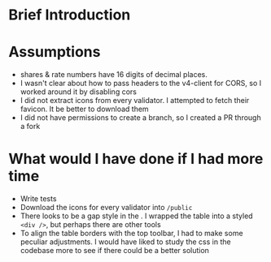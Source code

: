 # Brief Introduction

# Assumptions

- shares & rate numbers have 16 digits of decimal places.
- I wasn't clear about how to pass headers to the v4-client for CORS, so I worked around it by disabling cors
- I did not extract icons from every validator. I attempted to fetch their favicon. It be better to download them
- I did not have permissions to create a branch, so I created a PR through a fork

# What would I have done if I had more time

- Write tests
- Download the icons for every validator into `/public`
- There looks to be a gap style in the . I wrapped the table into a styled `<div />`, but perhaps there are other tools
- To align the table borders with the top toolbar, I had to make some peculiar adjustments. I would have liked to study the css in the codebase more to see if there could be a better solution
